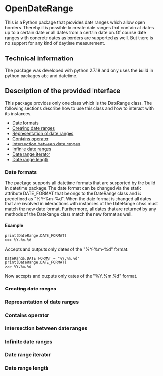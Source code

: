 # OpenDateRange
This is a Python package that provides date ranges which allow open borders.
Thereby it is possible to create date ranges that contain all dates 
up to a certain date or all dates from a certain date on. Of course date ranges 
with concrete dates as borders are supported as well. But there is no support
for any kind of daytime measurement. 

## Technical information
The package was developed with python 2.7.18 and only uses the build in 
python packages abc and datetime.

## Description of the provided Interface
This package provides only one class which is the DateRange class.
The following sections describe how to use this class and how to 
interact with its instances.
* [Date formats](#date-formats)
* [Creating date ranges](#creating-date-ranges)
* [Representation of date ranges](#Representation-of-date-ranges)
* [Contains operator](#contains-operator)
* [Intersection between date ranges](#intersection-between-date-ranges)
* [Infinite date ranges](#infinite-date-ranges)
* [Date range iterator](#date-range-iterator)
* [Date range length](#date-range-length)

### Date formats
The package supports all datetime formats that are supported by the 
build in datetime package. The date format can be changed via 
the static attribute DATE_FORMAT that belongs to the DateRange class and
is predefined as "%Y-%m-%d". When the date format is changed 
all dates that are involved in interactions with instances of the DateRange
class must match the new date format. Furthermore, all dates that are returned
by any methods of the DateRange class match the new format as well.
#### Example
```
print(DateRange.DATE_FORMAT)
>>> %Y-%m-%d
```
Accepts and outputs only dates of the "%Y-%m-%d" format.
```
DateRange.DATE_FORMAT = "%Y.%m.%d"
print(DateRange.DATE_FORMAT)
>>> %Y.%m.%d
```
Now accepts and outputs only dates of the "%Y.%m.%d" format.

### Creating date ranges
### Representation of date ranges
### Contains operator
### Intersection between date ranges
### Infinite date ranges
### Date range iterator
### Date range length


